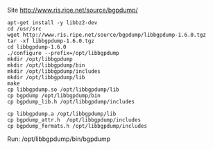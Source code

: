 Site http://www.ris.ripe.net/source/bgpdump/

    apt-get install -y libbz2-dev
    cd /usr/src
    wget http://www.ris.ripe.net/source/bgpdump/libbgpdump-1.6.0.tgz
    tar -xf libbgpdump-1.6.0.tgz
    cd libbgpdump-1.6.0
    ./configure --prefix=/opt/libbgpdump
    mkdir /opt/libbgpdump
    mkdir /opt/libbgpdump/bin
    mkdir /opt/libbgpdump/includes
    mkdir /opt/libbgpdump/lib
    make
    cp libbgpdump.so /opt/libbgpdump/lib
    cp bgpdump /opt/libbgpdump/bin
    cp bgpdump_lib.h /opt/libbgpdump/includes

    cp libbgpdump.a /opt/libbgpdump/lib
    cp bgpdump_attr.h  /opt/libbgpdump/includes
    cp bgpdump_formats.h /opt/libbgpdump/includes

Run:
     /opt/libbgpdump/bin/bgpdump
